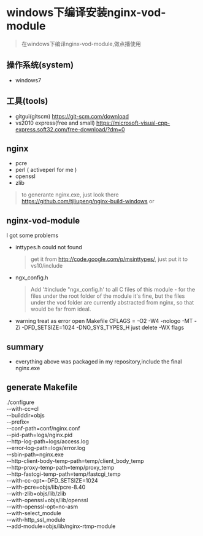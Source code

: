 # windows下编译安装nginx-vod-module
> 在windows下编译nginx-vod-module,做点播使用
## 操作系统(system)
- windows7
## 工具(tools)
- gitgui(gitscm)
	https://git-scm.com/download
- vs2010 express(free and small)
	https://microsoft-visual-cpp-express.soft32.com/free-download/?dm=0

## nginx 
- pcre
- perl ( activeperl for me )
- openssl
- zlib
>to generante nginx.exe, just look there https://github.com/tjliupeng/nginx-build-windows or 

## nginx-vod-module
I got some problems
- inttypes.h could not found
	>get it from http://code.google.com/p/msinttypes/, just put it to vs10/include 
- ngx_config.h
	> Add '#include "ngx_config.h' to all C files of this module - for the files under the root folder of the module it's fine, but the files under the vod folder are currently abstracted from nginx, so that would be far from ideal.
- warning treat as error
	open Makefile
		CFLAGS =  -O2  -W4  -nologo -MT -Zi -DFD_SETSIZE=1024 -DNO_SYS_TYPES_H
	just delete -WX flags

## summary
- everything above was packaged in my repository,include the final nginx.exe

## generate Makefile
./configure \
--with-cc=cl \
--builddir=objs \
--prefix= \
--conf-path=conf/nginx.conf \
--pid-path=logs/nginx.pid \
--http-log-path=logs/access.log \
--error-log-path=logs/error.log \
--sbin-path=nginx.exe \
--http-client-body-temp-path=temp/client_body_temp \
--http-proxy-temp-path=temp/proxy_temp \
--http-fastcgi-temp-path=temp/fastcgi_temp \
--with-cc-opt=-DFD_SETSIZE=1024 \
--with-pcre=objs/lib/pcre-8.40 \
--with-zlib=objs/lib/zlib \
--with-openssl=objs/lib/openssl \
--with-openssl-opt=no-asm \
--with-select_module  \
--with-http_ssl_module \
--add-module=objs/lib/nginx-rtmp-module
